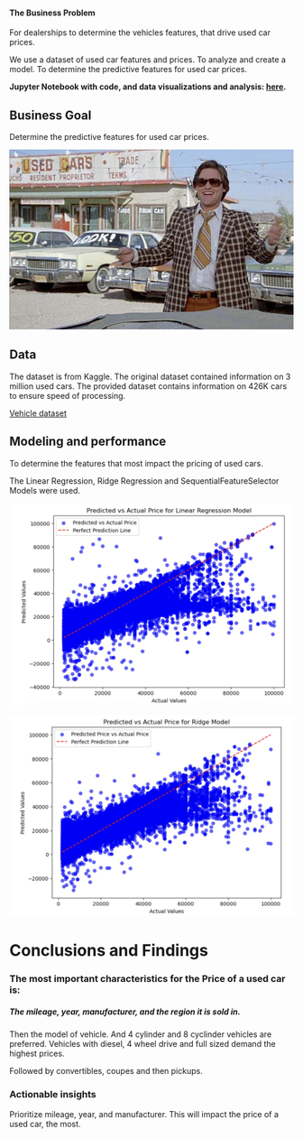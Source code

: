 #### The Business Problem
For dealerships to determine the vehicles features, that drive used car prices.  

We use a dataset of used car features and prices.  To analyze and create a model.  To determine the predictive features for used car prices.  

**Jupyter Notebook with code, and data visualizations and analysis: [here](https://github.com/shawnarneygit/ai_machine_learning/blob/master/used_car_prices/used_car_prices.ipynb).**

## Business Goal
Determine the predictive features for used car prices.

![used cars](images/kurt.jpeg)

## Data
The dataset is from Kaggle. The original dataset contained information on 3 million used cars. The provided dataset contains information on 426K cars to ensure speed of processing.

[Vehicle dataset](https://github.com/shawnarneygit/ai_machine_learning/blob/master/used_car_prices/data/vehicles.csv)

## Modeling and performance
To determine the features that most impact the pricing of used cars.  

The Linear Regression, Ridge Regression and SequentialFeatureSelector Models were used.

![Linear](images/linear.jpg)

![Ridge](images/ridge.jpg)

# Conclusions and Findings

### The most important characteristics for the Price of a used car is:

##### The mileage, year, manufacturer, and the region it is sold in.  
Then the model of vehicle. And 4 cylinder and 8 cyclinder vehicles are preferred. Vehicles with diesel, 4 wheel drive and full sized demand the highest prices.

Followed by convertibles, coupes and then pickups.
### Actionable insights

Prioritize mileage, year, and manufacturer.  This will impact the price of a used car, the most.

